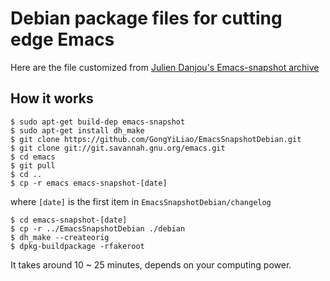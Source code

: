 # Debian package files for cutting edge Emacs

Here are the file customized from [Julien Danjou's Emacs-snapshot archive](http://emacs.naquadah.org/)

## How it works

    $ sudo apt-get build-dep emacs-snapshot
    $ sudo apt-get install dh_make 
    $ git clone https://github.com/GongYiLiao/EmacsSnapshotDebian.git
    $ git clone git://git.savannah.gnu.org/emacs.git
    $ cd emacs
	$ git pull
	$ cd ..
	$ cp -r emacs emacs-snapshot-[date]

where ```[date]``` is the first item in ```EmacsSnapshotDebian/changelog```

    $ cd emacs-snapshot-[date]
    $ cp -r ../EmacsSnapshotDebian ./debian
	$ dh_make --createorig
	$ dpkg-buildpackage -rfakeroot

It takes around 10 ~ 25 minutes, depends on your computing power. 
